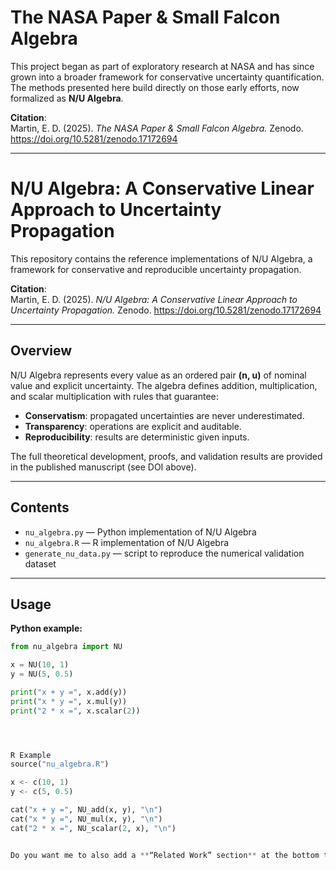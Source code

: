 # The NASA Paper & Small Falcon Algebra

This project began as part of exploratory research at NASA and has since grown into a broader framework for conservative uncertainty quantification.  
The methods presented here build directly on those early efforts, now formalized as **N/U Algebra**.  

**Citation**:  
Martin, E. D. (2025). *The NASA Paper & Small Falcon Algebra.* Zenodo. https://doi.org/10.5281/zenodo.17172694

---

# N/U Algebra: A Conservative Linear Approach to Uncertainty Propagation

This repository contains the reference implementations of N/U Algebra, a framework for conservative and reproducible uncertainty propagation.  

**Citation**:  
Martin, E. D. (2025). *N/U Algebra: A Conservative Linear Approach to Uncertainty Propagation.* Zenodo.  https://doi.org/10.5281/zenodo.17172694

---

## Overview

N/U Algebra represents every value as an ordered pair **(n, u)** of nominal value and explicit uncertainty. The algebra defines addition, multiplication, and scalar multiplication with rules that guarantee:

- **Conservatism**: propagated uncertainties are never underestimated.  
- **Transparency**: operations are explicit and auditable.  
- **Reproducibility**: results are deterministic given inputs.  

The full theoretical development, proofs, and validation results are provided in the published manuscript (see DOI above).  

---

## Contents

- `nu_algebra.py` — Python implementation of N/U Algebra  
- `nu_algebra.R` — R implementation of N/U Algebra  
- `generate_nu_data.py` — script to reproduce the numerical validation dataset  

---

## Usage

**Python example:**
```python
from nu_algebra import NU

x = NU(10, 1)
y = NU(5, 0.5)

print("x + y =", x.add(y))
print("x * y =", x.mul(y))
print("2 * x =", x.scalar(2))




R Example
source("nu_algebra.R")

x <- c(10, 1)
y <- c(5, 0.5)

cat("x + y =", NU_add(x, y), "\n")
cat("x * y =", NU_mul(x, y), "\n")
cat("2 * x =", NU_scalar(2, x), "\n")


Do you want me to also add a **“Related Work” section** at the bottom that cross-links the two Zenodo entries, so visitors immediately see that *NASA/Small Falcon* is the origin and *N/U Algebra* is the formalized continuation?

